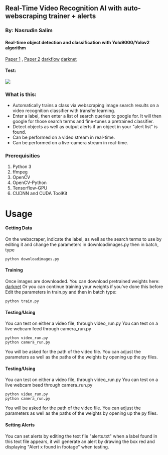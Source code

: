 
## Real-Time Video Recognition AI with auto-webscraping trainer + alerts
### By: Nasrudin Salim

#### Real-time object detection and classification with Yolo9000/Yolov2 algorithm
[Paper 1](https://arxiv.org/pdf/1506.02640.pdf) , [Paper 2](https://arxiv.org/pdf/1612.08242.pdf)  [darkflow](https://github.com/thtrieu/darkflow)   [darknet](http://pjreddie.com/darknet/yolo/) 

#### Test:
![ ](nas-demo.gif  "Algorithm Real-Time Demo")

### What is this:

- Automatically trains a class via webscraping image search results on a video recognition classifier with transfer learning.
- Enter a label, then enter a list of search queries to google for. It will then google for those search terms and fine-tunes a pretrained classifier.
- Detect objects as well as output alerts if an object in your "alert list" is found.
- Can be performed on a video stream in real-time.
- Can be performed on a live-camera stream in real-time.


### Prerequisities
1.  Python 3
2.  ffmpeg
3. OpenCV
4. OpenCV-Python
5. Tensorflow-GPU
6. CUDNN and CUDA ToolKit


# Usage
#### Getting Data
On the webscraper, indicate the label, as well as the search terms to use by editing it and change the parameters in downloadimages.py then in batch, type

	python downloadimages.py

#### Training
Once images are downloaded. You can download pretrained weights here: 
[darknet](https://pjreddie.com/darknet/yolo/) 
Or you can continue training your weights if you've done this before
Edit the parameters in train.py and then in batch type:

	python train.py

#### Testing/Using
You can test on either a video file, through video_run.py
You can test on a live webcam feed through camera_run.py

	python video_run.py
	python camera_run.py
	
You will be asked for the path of the video file. You can adjust the parameters as well as the paths of the weights by opening up the py files.

#### Testing/Using
You can test on either a video file, through video_run.py
You can test on a live webcam beed through camera_run.py

	python video_run.py
	python camera_run.py
	
You will be asked for the path of the video file. You can adjust the parameters as well as the paths of the weights by opening up the py files.

#### Setting Alerts
You can set alerts by editing the text file "alerts.txt" when a label found in this text file appears, it will generate an alert by drawing the box red and displaying "Alert x found in footage" when testing.




